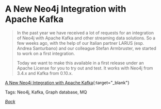 # A New Neo4j Integration with Apache Kafka

> In the past year we have received a lot of requests for an integration of Neo4j with Apache Kafka and other streaming data solutions. So a few weeks ago, with the help of our Italian partner LARUS (esp. Andrea Santurbano) and our colleague Stefan Armbruster, we started to work on a first integration.
>
> Today we want to make this available in a first release under an Apache License for you to try out and test. It works with Neo4j from 3.4.x and Kafka from 0.10.x.

[A New Neo4j Integration with Apache Kafka](https://medium.com/neo4j/a-new-neo4j-integration-with-apache-kafka-6099c14851d2){:target="_blank"}

Tags: Neo4j, Kafka, Graph database, MQ

[_Back_](../)
